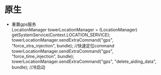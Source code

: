 # 原生
- 重置gps服务  
LocationManager towerLocationManager = (LocationManager) getSystemService(Context.LOCATION_SERVICE);
towerLocationManager.sendExtraCommand("gps", "force_xtra_injection", bundle); //快速定位command
towerLocationManager.sendExtraCommand("gps", "force_time_injection", bundle);
towerLocationManager.sendExtraCommand("gps", "delete_aiding_data", bundle); //冷启动
